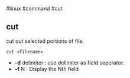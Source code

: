 #linux #command #cut
## cut
cut out selected portions  of file.

`cut <filename>`

- **-d** delimiter : use delimiter as field seperator.
-  **-f** N : Display the Nth field
